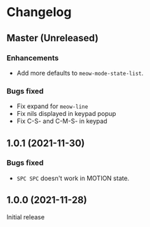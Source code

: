 # Changelog

## Master (Unreleased)

### Enhancements
* Add more defaults to `meow-mode-state-list`.

### Bugs fixed
* Fix expand for `meow-line`
* Fix nils displayed in keypad popup
* Fix C-S- and C-M-S- in keypad

## 1.0.1 (2021-11-30)
### Bugs fixed
* `SPC SPC` doesn't work in MOTION state.

## 1.0.0 (2021-11-28)
Initial release
